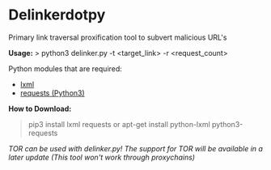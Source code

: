 # Delinkerdotpy
Primary link traversal proxification tool to subvert malicious URL's

**Usage:** > python3 delinker.py -t <target_link> -r <request_count>

Python modules that are required:

* [lxml](https://lxml.de/)
* [requests (Python3)](https://packages.debian.org/search?keywords=python3-requests)

**How to Download:**
> pip3 install lxml requests
or
> apt-get install python-lxml python3-requests

*TOR can be used with delinker.py! The support for TOR will be available in a later update (This tool won't work through proxychains)*
